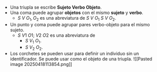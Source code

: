 - Una triupla se escribe  **Sujeto Verbo Objeto**. 
- Una coma puede agrupar **objetos** con el mismo **sujeto** y **verbo**.  
	- $S\ V\ O_1, O_2$ es una abreviatura de $S\ V\ O_1$  $S\ V\ O_2$.  
- Un punto y coma puede agrupar pares verbo-objeto para el mismo sujeto. 
	- $S\ V1\ O1;\ V2\ O2$ es una abreviatura de 
		- $S\ V_1\ O_1$. 
		- $S\ V_2\ O_2$.  
- Los corchetes se pueden usar para definir un individuo sin un identificador. Se puede usar como el objeto de una triupla.
![[Pasted image 20250418113854.png]]